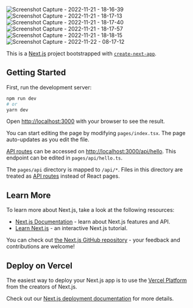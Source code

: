 
![Screenshot Capture - 2022-11-21 - 18-16-39](https://user-images.githubusercontent.com/76992713/203209000-63c952da-abc8-4df8-804e-e66bbf1e73bd.png)
![Screenshot Capture - 2022-11-21 - 18-17-13](https://user-images.githubusercontent.com/76992713/203209022-6d3a3115-319f-49ef-a82a-e31692b94706.png)
![Screenshot Capture - 2022-11-21 - 18-17-40](https://user-images.githubusercontent.com/76992713/203209063-b49571f9-23c6-428e-854d-d3a86d68c2d5.png)
![Screenshot Capture - 2022-11-21 - 18-17-57](https://user-images.githubusercontent.com/76992713/203209089-68595161-92b0-4f1c-bc8f-dbb1e989a68f.png)
![Screenshot Capture - 2022-11-21 - 18-18-15](https://user-images.githubusercontent.com/76992713/203209094-ffae03ae-1cf1-4f6c-b056-0f6ff1f2a745.png)
![Screenshot Capture - 2022-11-22 - 08-17-12](https://user-images.githubusercontent.com/76992713/203209116-b04bb914-bf7c-4a32-b434-8cfbdb76c998.png)



This is a [Next.js](https://nextjs.org/) project bootstrapped with [`create-next-app`](https://github.com/vercel/next.js/tree/canary/packages/create-next-app).

## Getting Started
First, run the development server:

```bash
npm run dev
# or
yarn dev
```

Open [http://localhost:3000](http://localhost:3000) with your browser to see the result.

You can start editing the page by modifying `pages/index.tsx`. The page auto-updates as you edit the file.

[API routes](https://nextjs.org/docs/api-routes/introduction) can be accessed on [http://localhost:3000/api/hello](http://localhost:3000/api/hello). This endpoint can be edited in `pages/api/hello.ts`.

The `pages/api` directory is mapped to `/api/*`. Files in this directory are treated as [API routes](https://nextjs.org/docs/api-routes/introduction) instead of React pages.

## Learn More

To learn more about Next.js, take a look at the following resources:

- [Next.js Documentation](https://nextjs.org/docs) - learn about Next.js features and API.
- [Learn Next.js](https://nextjs.org/learn) - an interactive Next.js tutorial.

You can check out [the Next.js GitHub repository](https://github.com/vercel/next.js/) - your feedback and contributions are welcome!

## Deploy on Vercel

The easiest way to deploy your Next.js app is to use the [Vercel Platform](https://vercel.com/new?utm_medium=default-template&filter=next.js&utm_source=create-next-app&utm_campaign=create-next-app-readme) from the creators of Next.js.

Check out our [Next.js deployment documentation](https://nextjs.org/docs/deployment) for more details.
